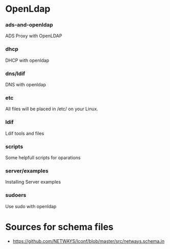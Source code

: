OpenLdap
========

### ads-and-openldap
ADS Proxy with OpenLDAP 

### dhcp
DHCP with openldap 

### dns/ldif 
DNS with openldap 

### etc
All files will be placed in /etc/ on your Linux.

### ldif
Ldif tools and files 

### scripts
Some helpfull scripts  for oparations

### server/examples
Installing Server examples

### sudoers 
Use sudo with openldap


Sources for schema files
========================
* https://github.com/NETWAYS/lconf/blob/master/src/netways.schema.in
